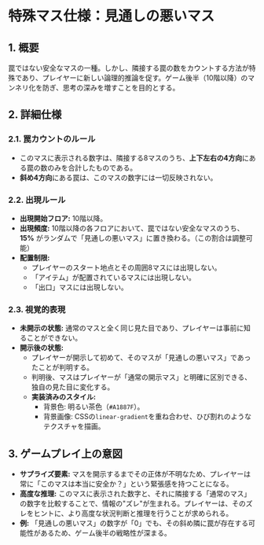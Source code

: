 # 特殊マス仕様：見通しの悪いマス

## 1. 概要
罠ではない安全なマスの一種。しかし、隣接する罠の数をカウントする方法が特殊であり、プレイヤーに新しい論理的推論を促す。ゲーム後半（10階以降）のマンネリ化を防ぎ、思考の深みを増すことを目的とする。

## 2. 詳細仕様

### 2.1. 罠カウントのルール
- このマスに表示される数字は、隣接する8マスのうち、**上下左右の4方向**にある罠の数のみを合計したものである。
- **斜め4方向**にある罠は、このマスの数字には一切反映されない。

### 2.2. 出現ルール
- **出現開始フロア:** 10階以降。
- **出現頻度:** 10階以降の各フロアにおいて、罠ではない安全なマスのうち、**15%** がランダムで「見通しの悪いマス」に置き換わる。（この割合は調整可能）
- **配置制限:**
    - プレイヤーのスタート地点とその周囲8マスには出現しない。
    - 「アイテム」が配置されているマスには出現しない。
    - 「出口」マスには出現しない。

### 2.3. 視覚的表現
- **未開示の状態:** 通常のマスと全く同じ見た目であり、プレイヤーは事前に知ることができない。
- **開示後の状態:**
    - プレイヤーが開示して初めて、そのマスが「見通しの悪いマス」であったことが判明する。
    - 判明後、マスはプレイヤーが「通常の開示マス」と明確に区別できる、独自の見た目に変化する。
    - **実装済みのスタイル:**
        - 背景色: 明るい茶色（`#A1887F`）。
        - 背景画像: CSSの`linear-gradient`を重ね合わせ、ひび割れのようなテクスチャを描画。

## 3. ゲームプレイ上の意図
- **サプライズ要素:** マスを開示するまでその正体が不明なため、プレイヤーは常に「このマスは本当に安全か？」という緊張感を持つことになる。
- **高度な推理:** このマスに表示された数字と、それに隣接する「通常のマス」の数字を比較することで、情報の"ズレ"が生まれる。プレイヤーは、そのズレをヒントに、より高度な状況判断と推理を行うことが求められる。
- **例:** 「見通しの悪いマス」の数字が「0」でも、その斜め隣に罠が存在する可能性があるため、ゲーム後半の戦略性が深まる。
